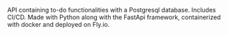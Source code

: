 API containing to-do functionalities with a Postgresql database. Includes CI/CD.
Made with Python along with the FastApi framework, containerized with docker and deployed on Fly.io.
